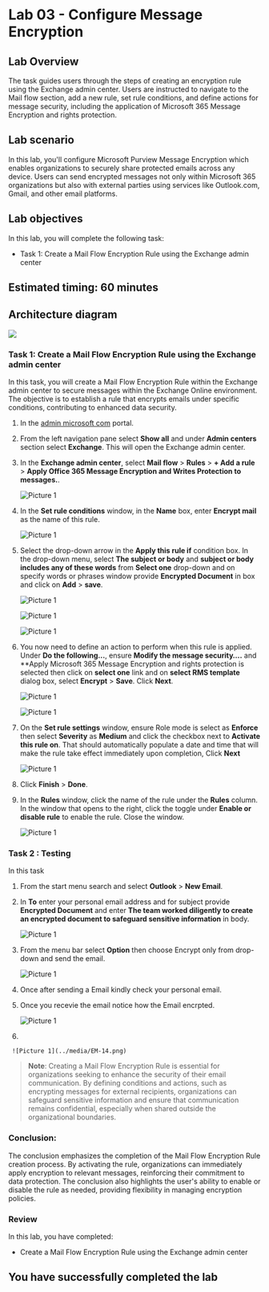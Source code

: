 # Lab 03 - Configure Message Encryption  

## Lab Overview
The task guides users through the steps of creating an encryption rule using the Exchange admin center. Users are instructed to navigate to the Mail flow section, add a new rule, set rule conditions, and define actions for message security, including the application of Microsoft 365 Message Encryption and rights protection.

## Lab scenario

In this lab, you'll configure Microsoft Purview Message Encryption which enables organizations to securely share protected emails across any device. Users can send encrypted messages not only within Microsoft 365 organizations but also with external parties using services like Outlook.com, Gmail, and other email platforms.

## Lab objectives

In this lab, you will complete the following task:

+ Task 1: Create a Mail Flow Encryption Rule using the Exchange admin center

## Estimated timing: 60 minutes

## Architecture diagram

![](../media/part1lab3.png)

### Task 1: Create a Mail Flow Encryption Rule using the Exchange admin center

In this task, you will create a Mail Flow Encryption Rule within the Exchange admin center to secure messages within the Exchange Online environment. The objective is to establish a rule that encrypts emails under specific conditions, contributing to enhanced data security.

1. In the [admin microsoft com](https://admin.microsoft.com/) portal. 

1. From the left navigation pane select **Show all** and under **Admin centers** section select **Exchange**. This will open the Exchange admin center.

1. In the **Exchange admin center**, select **Mail flow** > **Rules** > **+ Add a rule** > **Apply Office 365 Message Encryption and Writes Protection to messages.**.

     ![Picture 1](../media/EM-(1).png)

1. In the **Set rule conditions** window, in the **Name** box, enter **Encrypt mail** as the name of this rule.

    ![Picture 1](../media/EM-2.png)

1. Select the drop-down arrow in the **Apply this rule if** condition box. In the drop-down menu, select **The subject or body** and **subject or body includes any of these words** from **Select one** drop-down and on specify words or phrases window provide **Encrypted Document** in box and click on **Add** > **save**.

   ![Picture 1](../media/EM-3.png)

   ![Picture 1](../media/EM-(4).png)

   ![Picture 1](../media/EM-(5).png)

1. You now need to define an action to perform when this rule is applied. Under **Do the following…**, ensure **Modify the message security….** and **Apply Microsoft 365 Message Encryption and rights protection is selected then click on **select one** link and on **select RMS template** dialog box, select **Encrypt** > **Save**. Click **Next**.
   
     ![Picture 1](../media/EM-6.png)

     ![Picture 1](../media/EM-(7).png)
   

1. On the **Set rule settings** window, ensure Role mode is select as **Enforce** then select **Severity** as **Medium** and click the checkbox next to **Activate this rule on**. That should automatically populate a date and time that will make the rule take effect immediately upon completion, Click **Next** 

    ![Picture 1](../media/EM-8.png)

1. Click  **Finish** > **Done**.

1. In the **Rules** window, click the name of the rule under the **Rules** column. In the window that opens to the right, click the toggle under **Enable or disable rule** to enable the rule. Close the window.

   ![Picture 1](../media/image8-lab3.png)

### Task 2 : Testing

In this task 

1. From the start menu search and select **Outlook** > **New Email**.

2. In **To** enter your personal email address and for subject provide **Encrypted Document** and enter **The team worked diligently to create an encrypted document to safeguard sensitive information** in body.
   
    ![Picture 1](../media/EM-10.png)
      
3. From the menu bar select **Option** then choose Encrypt only from drop-down and send the email.

   ![Picture 1](../media/EM-11.png)

4. Once after sending a Email kindly check your personal email.
   
5. Once you recevie the email notice how the Email encrpted.

    ![Picture 1](../media/EM-(13).png)

6. 

     ![Picture 1](../media/EM-14.png)

   >**Note**: Creating a Mail Flow Encryption Rule is essential for organizations seeking to enhance the security of their email communication. By defining conditions and actions, such as encrypting messages for external recipients, organizations can safeguard sensitive information and ensure that communication remains confidential, especially when shared outside the organizational boundaries.

### Conclusion:
The conclusion emphasizes the completion of the Mail Flow Encryption Rule creation process. By activating the rule, organizations can immediately apply encryption to relevant messages, reinforcing their commitment to data protection. The conclusion also highlights the user's ability to enable or disable the rule as needed, providing flexibility in managing encryption policies.


### Review
In this lab, you have completed:

+ Create a Mail Flow Encryption Rule using the Exchange admin center

## You have successfully completed the lab
